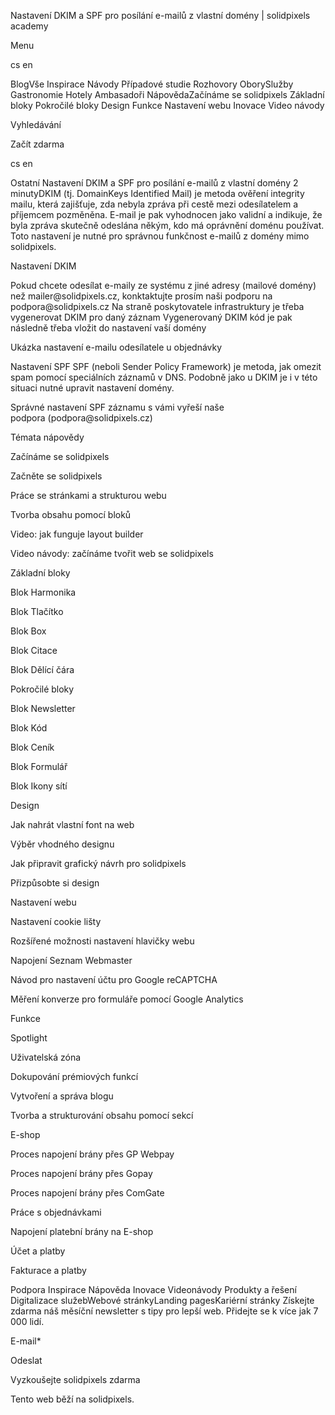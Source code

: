 <p>Nastavení DKIM a SPF pro posílání e-mailů z vlastní domény | solidpixels academy</p>
<p>Menu</p>
<p>cs en</p>
<p>BlogVše Inspirace Návody Případové studie Rozhovory OborySlužby Gastronomie Hotely Ambasadoři NápovědaZačínáme se solidpixels Základní bloky Pokročilé bloky Design Funkce Nastavení webu Inovace Video návody</p>
<p>Vyhledávání</p>
<p>Začít zdarma</p>
<p>cs en</p>
<p>Ostatní
Nastavení DKIM a SPF pro posílání e-mailů z vlastní domény
2 minutyDKIM (tj. DomainKeys Identified Mail) je metoda ověření integrity mailu, která zajišťuje, zda nebyla zpráva při cestě mezi odesílatelem a příjemcem pozměněna. E-mail je pak vyhodnocen jako validní a indikuje, že byla zpráva skutečně odeslána někým, kdo má oprávnění doménu používat. Toto nastavení je nutné pro správnou funkčnost e-mailů z domény mimo solidpixels.  </p>
<p>Nastavení DKIM</p>
<p>Pokud chcete odesílat e-maily ze systému z jiné adresy (mailové domény) než mailer@solidpixels.cz, konktaktujte prosím naši podporu na podpora@solidpixels.cz
Na straně poskytovatele infrastruktury je třeba vygenerovat DKIM pro daný záznam
Vygenerovaný DKIM kód je pak následně třeba vložit do nastavení vaší domény</p>
<p>Ukázka nastavení e-mailu odesílatele u objednávky</p>
<p>Nastavení SPF
SPF (neboli Sender Policy Framework) je metoda, jak omezit spam pomocí speciálních záznamů v DNS. Podobně jako u DKIM je i v této situaci nutné upravit nastavení domény.</p>
<p>Správné nastavení SPF záznamu s vámi vyřeší naše podpora (podpora@solidpixels.cz)</p>
<p>Témata nápovědy</p>
<p>Začínáme se solidpixels</p>
<p>Začněte se solidpixels</p>
<p>Práce se stránkami a strukturou webu</p>
<p>Tvorba obsahu pomocí bloků</p>
<p>Video: jak funguje layout builder </p>
<p>Video návody: začínáme tvořit web se solidpixels</p>
<p>Základní bloky</p>
<p>Blok Harmonika</p>
<p>Blok Tlačítko</p>
<p>Blok Box</p>
<p>Blok Citace</p>
<p>Blok Dělící čára</p>
<p>Pokročilé bloky</p>
<p>Blok Newsletter</p>
<p>Blok Kód</p>
<p>Blok Ceník</p>
<p>Blok Formulář</p>
<p>Blok Ikony sítí</p>
<p>Design</p>
<p>Jak nahrát vlastní font na web</p>
<p>Výběr vhodného designu</p>
<p>Jak připravit grafický návrh pro solidpixels</p>
<p>Přizpůsobte si design</p>
<p>Nastavení webu</p>
<p>Nastavení cookie lišty</p>
<p>Rozšířené možnosti nastavení hlavičky webu</p>
<p>Napojení Seznam Webmaster</p>
<p>Návod pro nastavení účtu pro Google reCAPTCHA</p>
<p>Měření konverze pro formuláře pomocí Google Analytics</p>
<p>Funkce</p>
<p>Spotlight</p>
<p>Uživatelská zóna</p>
<p>Dokupování prémiových funkcí</p>
<p>Vytvoření a správa blogu</p>
<p>Tvorba a strukturování obsahu pomocí sekcí</p>
<p>E-shop</p>
<p>Proces napojení brány přes GP Webpay</p>
<p>Proces napojení brány přes Gopay</p>
<p>Proces napojení brány přes ComGate</p>
<p>Práce s objednávkami</p>
<p>Napojení platební brány na E-shop</p>
<p>Účet a platby</p>
<p>Fakturace a platby</p>
<p>Podpora
 Inspirace
Nápověda
Inovace
Videonávody
 Produkty a řešení
 Digitalizace služebWebové stránkyLanding pagesKariérní stránky Získejte zdarma náš měsíční newsletter s tipy pro lepší web. Přidejte se k více jak 7 000 lidí.</p>
<p>E-mail*</p>
<p>Odeslat</p>
<p>Vyzkoušejte solidpixels zdarma</p>
<p>Tento web běží na solidpixels.</p>
